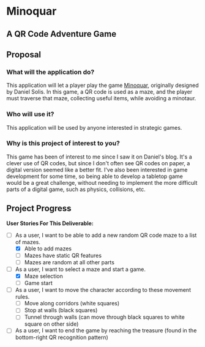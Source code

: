 # Minoquar
## A QR Code Adventure Game

## Proposal

### What will the application do?
This application will let a player play the game 
[Minoquar](http://danielsolisblog.blogspot.com/2012/03/minoqaur-puzzle-game-for-qr-codes.html), 
originally designed by Daniel Solis. In this game, a QR code is used as a maze, and the player must traverse that maze,
collecting useful items, while avoiding a minotaur.

### Who will use it?
This application will be used by anyone interested in strategic games.

### Why is this project of interest to you?
This game has been of interest to me since I saw it on Daniel's blog. It's a clever use of QR codes, but since 
I don't often see QR codes on paper, a digital version seemed like a better fit. I've also been interested in game 
development for some time, so being able to develop a tabletop game would be a great challenge, without needing to 
implement the more difficult parts of a digital game, such as physics, collisions, etc.

## Project Progress
**User Stories For This Deliverable:**
- [ ] As a user, I want to be able to add a new random QR code maze to a list of mazes.
    - [X] Able to add mazes
    - [ ] Mazes have static QR features
    - [ ] Mazes are random at all other parts
- [ ] As a user, I want to select a maze and start a game.
    - [X] Maze selection
    - [ ] Game start
- [ ] As a user, I want to move the character according to these movement rules.
    - [ ] Move along corridors (white squares)
    - [ ] Stop at walls (black squares)
    - [ ] Tunnel through walls (can move through black squares to white square on other side)
- [ ] As a user, I want to end the game by reaching the treasure (found in the bottom-right QR recognition pattern)
